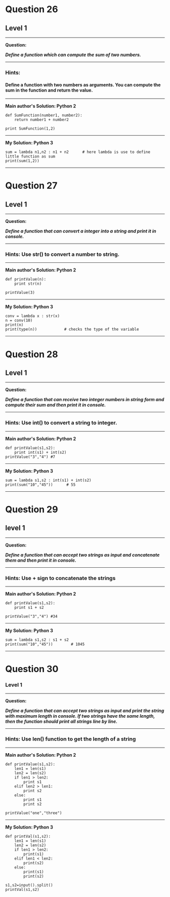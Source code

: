 
# Question 26
## Level 1
-----------------

**Question:**

***Define a function which can compute the sum of two numbers.***

----------------------
### Hints:
#### Define a function with two numbers as arguments. You can compute the sum in the function and return the value.

-------------------

**Main author's Solution: Python 2**
```
def SumFunction(number1, number2):
	return number1 + number2

print SumFunction(1,2)
```
----------------
**My Solution: Python 3**
```
sum = lambda n1,n2 : n1 + n2      # here lambda is use to define little function as sum
print(sum(1,2))	     
```
----------------------------
# Question 27
## Level 1
-----------------

**Question:**

***Define a function that can convert a integer into a string and print it in console.***

----------------------
### Hints: Use str() to convert a number to string.
-------------------

**Main author's Solution: Python 2**
```
def printValue(n):
	print str(n)

printValue(3)
```
----------------

**My Solution: Python 3**
```
conv = lambda x : str(x)
n = conv(10)
print(n)
print(type(n))            # checks the type of the variable
```
---------------------

# Question 28
## Level 1
-----------------

**Question:**

***Define a function that can receive two integer numbers in string form and compute their sum and then print it in console.***

----------------------
### Hints: Use int() to convert a string to integer.

-------------------
**Main author's Solution: Python 2**
```
def printValue(s1,s2):
	print int(s1) + int(s2)
printValue("3","4") #7
```
----------------

**My Solution: Python 3**
```
sum = lambda s1,s2 : int(s1) + int(s2)
print(sum("10","45"))      # 55
```
-------------------

# Question 29
## level 1
-------------
**Question:**

***Define a function that can accept two strings as input and concatenate them and then print it in console.***

----------------------
### Hints: Use + sign to concatenate the strings

-------------------
**Main author's Solution: Python 2**
```
def printValue(s1,s2):
	print s1 + s2

printValue("3","4") #34
```
----------------
**My Solution: Python 3**
```
sum = lambda s1,s2 : s1 + s2
print(sum("10","45"))        # 1045
```
------------------
# Question 30
### Level 1
--------------------

**Question:**

***Define a function that can accept two strings as input and print the string with maximum length in console. If two strings have the same length, then the function should print all strings line by line.***

----------------------
### Hints: Use len() function to get the length of a string

-------------------
**Main author's Solution: Python 2**
```
def printValue(s1,s2):
	len1 = len(s1)
	len2 = len(s2)
	if len1 > len2:
		print s1
	elif len2 > len1:
		print s2
	else:
		print s1
		print s2
		
printValue("one","three")

```
----------------
**My Solution: Python 3**
```
def printVal(s1,s2):
    len1 = len(s1)
    len2 = len(s2)
    if len1 > len2:
        print(s1)
    elif len1 < len2:
        print(s2)
    else:
        print(s1)
        print(s2)

s1,s2=input().split()
printVal(s1,s2)
```
